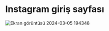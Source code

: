 # Instagram giriş sayfası



![Ekran görüntüsü 2024-03-05 194348](https://github.com/Mehmeteminkoz/Instagram-giris-sayfasi/assets/155684273/4242888c-6674-4c1e-80a2-1667c1bb9cfe)

